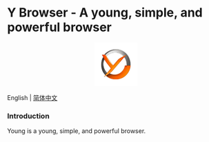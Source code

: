 # Y Browser - A young, simple, and powerful browser

<div align="center"><img src="images/logo.png" alt="Young Logo" height="100"/></div>

English | [简体中文](./README_zh_CN.md)

### Introduction

Young is a young, simple, and powerful browser.